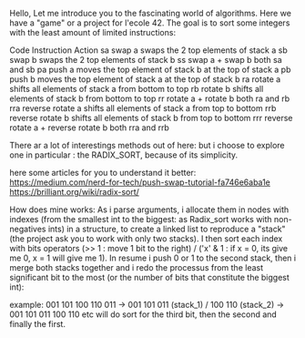Hello, 
Let me introduce you to the fascinating world of algorithms. Here we have a "game" or a project for l'ecole 42.
The goal is to sort some integers with the least amount of limited instructions:

Code	 Instruction	                                  Action
sa     swap a	                                        swaps the 2 top elements of stack a
sb	   swap b	                                        swaps the 2 top elements of stack b
ss	   swap a + swap b	                              both sa and sb
pa	   push a	                                        moves the top element of stack b at the top of stack a
pb	   push b	                                        moves the top element of stack a at the top of stack b
ra	   rotate a	                                      shifts all elements of stack a from bottom to top
rb	   rotate b	                                      shifts all elements of stack b from bottom to top
rr	   rotate a + rotate b	                          both ra and rb
rra	   reverse rotate a	                              shifts all elements of stack a from top to bottom
rrb	   reverse rotate b	                              shifts all elements of stack b from top to bottom
rrr	   reverse rotate a + reverse rotate b	          both rra and rrb 

There ar a lot of interestings methods out of here:
but i choose to explore one in particular : the RADIX_SORT, because of its simplicity.

here some articles for you to understand it better:
https://medium.com/nerd-for-tech/push-swap-tutorial-fa746e6aba1e
https://brilliant.org/wiki/radix-sort/

How does mine works: 
As i parse arguments, i allocate them in nodes with indexes (from the smallest int to the biggest: as Radix_sort works with non-negatives ints) in a structure,
to create a linked list to reproduce a "stack" (the project ask you to work with only two stacks).
I then sort each index with bits operators (>> 1 : move 1 bit to the right) / ('x' & 1 : if x = 0, its give me 0, x = 1 will give me 1).
In resume i push 0 or 1 to the second stack, then i merge both stacks together and i redo the processus from the least significant bit to the most (or the number of bits that constitute the biggest int):

example: 
001 101 100 110 011 -> 001 101 011 (stack_1) / 100 110 (stack_2) -> 001 101 011 100 110 etc 
will do sort for the third bit, then the second and finally the first.
